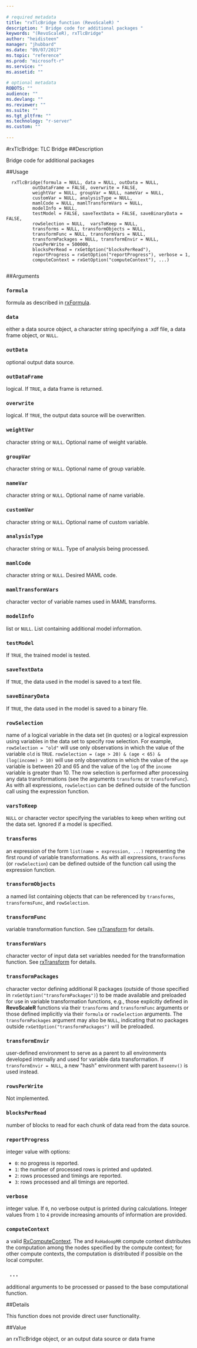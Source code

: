 ```yaml
--- 
 
# required metadata 
title: "rxTlcBridge function (RevoScaleR) " 
description: " Bridge code for additional packages " 
keywords: "(RevoScaleR), rxTlcBridge" 
author: "heidisteen" 
manager: "jhubbard" 
ms.date: "09/07/2017" 
ms.topic: "reference" 
ms.prod: "microsoft-r" 
ms.service: "" 
ms.assetid: "" 
 
# optional metadata 
ROBOTS: "" 
audience: "" 
ms.devlang: "" 
ms.reviewer: "" 
ms.suite: "" 
ms.tgt_pltfrm: "" 
ms.technology: "r-server" 
ms.custom: "" 
 
--- 
```

 
 
 #rxTlcBridge: TLC Bridge 
 ##Description
 
Bridge code for additional packages
 
 
 ##Usage

```   
  rxTlcBridge(formula = NULL, data = NULL, outData = NULL,
          outDataFrame = FALSE, overwrite = FALSE,
          weightVar = NULL, groupVar = NULL, nameVar = NULL, 
          customVar = NULL, analysisType = NULL,
          mamlCode = NULL, mamlTransformVars = NULL, 
          modelInfo = NULL,    
          testModel = FALSE, saveTextData = FALSE, saveBinaryData = FALSE,
          rowSelection = NULL,  varsToKeep = NULL, 
          transforms = NULL, transformObjects = NULL,
          transformFunc = NULL, transformVars = NULL, 
          transformPackages = NULL, transformEnvir = NULL,  
          rowsPerWrite = 500000, 
          blocksPerRead = rxGetOption("blocksPerRead"), 
          reportProgress = rxGetOption("reportProgress"), verbose = 1,
          computeContext = rxGetOption("computeContext"), ...)
 
```
 
 ##Arguments

   
    
 ### `formula`
 formula as described in [rxFormula](rxFormula.md). 
  
  
    
 ### `data`
 either a data source object, a character string specifying a .xdf file, a data frame object, or `NULL`. 
  
  
    
 ### `outData`
 optional output data source. 
  
  
    
 ### `outDataFrame`
 logical.  If `TRUE`, a data frame is returned. 
  
  
    
 ### `overwrite`
 logical.  If `TRUE`, the output data source will be overwritten. 
  
  
    
 ### `weightVar`
 character string or `NULL`. Optional name of weight variable. 
  
   
    
 ### `groupVar`
 character string or `NULL`. Optional name of group variable. 
  
   
    
 ### `nameVar`
 character string or `NULL`. Optional name of name variable. 
  
   
    
 ### `customVar`
 character string or `NULL`. Optional name of custom variable. 
  
   
    
 ### `analysisType`
 character string or `NULL`. Type of analysis being processed. 
  
   
    
 ### `mamlCode`
 character string or `NULL`. Desired MAML code. 
  
  
    
 ### `mamlTransformVars`
 character vector of variable names used in MAML transforms. 
  
  
     
  
    
 ### `modelInfo`
 list or `NULL`. List containing additional model information. 
  
  
     
  
    
 ### `testModel`
 If `TRUE`, the trained model is tested. 
  
  
    
 ### `saveTextData`
 If `TRUE`, the data used in the model is saved to a text file. 
  
  
    
 ### `saveBinaryData`
 If `TRUE`, the data used in the model is saved to a binary file. 
  
  
    
 ### `rowSelection`
 name of a logical variable in the data set (in quotes) or a logical expression using variables in the data set to specify row selection.  For example, `rowSelection = "old"` will use only observations in which the value of the variable `old` is `TRUE`.  `rowSelection = (age > 20) & (age < 65) & (log(income) > 10)` will use only observations in which the value of the `age` variable is between 20 and 65 and the value of the `log` of the `income` variable is greater than 10.  The row selection is performed after processing any data transformations  (see the arguments `transforms` or `transformFunc`). As with all expressions, `rowSelection` can be defined outside of the function  call using the expression function. 
  
  
    
 ### `varsToKeep`
 `NULL` or character vector specifying the variables to keep when writing out the data set.  Ignored if a model is specified. 
  
  
    
 ### `transforms`
 an expression of the form `list(name = expression, ...)` representing the first round of variable transformations. As with all expressions, `transforms` (or `rowSelection`)  can be defined outside of the function call using the expression function. 
  
  
    
 ### `transformObjects`
 a named list containing objects that can be referenced by `transforms`, `transformsFunc`, and `rowSelection`. 
  
  
    
 ### `transformFunc`
 variable transformation function. See [rxTransform](rxTransform.md) for details. 
  
  
    
 ### `transformVars`
 character vector of input data set variables needed for the transformation function. See [rxTransform](rxTransform.md) for details. 
  
  
    
 ### `transformPackages`
 character vector defining additional R packages (outside of those specified in `rxGetOption("transformPackages")`) to be made available and  preloaded for use in variable transformation functions, e.g., those explicitly defined in **RevoScaleR** functions via their `transforms` and `transformFunc` arguments or those  defined implicitly via their `formula` or `rowSelection` arguments.  The `transformPackages` argument may also be `NULL`,  indicating that no packages outside `rxGetOption("transformPackages")` will be preloaded. 
  
  
    
 ### `transformEnvir`
 user-defined environment to serve as a parent to  all environments developed internally and used for variable data transformation. If `transformEnvir = NULL`, a new "hash" environment with parent `baseenv()` is used instead. 
  
  
    
 ### `rowsPerWrite`
 Not implemented. 
  
  
    
 ### `blocksPerRead`
 number of blocks to read for each chunk of data read from the data source. 
  
  
    
 ### `reportProgress`
 integer value with options:  
*   `0`: no progress is reported. 
*   `1`: the number of processed rows is printed and updated. 
*   `2`: rows processed and timings are reported. 
*   `3`: rows processed and all timings are reported. 
  
  
  
    
 ### `verbose`
 integer value. If `0`, no verbose output is printed during calculations. Integer values from `1` to `4` provide increasing amounts of information are provided. 
  
  
  
 ### `computeContext`
 a valid [RxComputeContext](RxComputeContext.md).  The  and `RxHadoopMR` compute  context distributes the computation among the nodes specified by the  compute context; for other compute contexts, the  computation is distributed if possible on the local computer. 
  
   
    
 ### ` ...`
 additional arguments to be processed or passed  to the base computational function. 
  
 
 
 
 ##Details
 
This function does not provide direct user functionality.
 
 
 ##Value
 
an rxTlcBridge object, or an output data source or data frame

 

 


 
 
